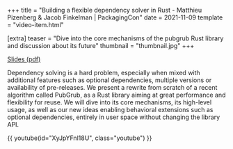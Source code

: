+++
title = "Building a flexible dependency solver in Rust - Matthieu Pizenberg & Jacob Finkelman | PackagingCon"
date = 2021-11-09
template = "video-item.html"

[extra]
teaser = "Dive into the core mechanisms of the pubgrub Rust library and discussion about its future"
thumbnail = "thumbnail.jpg"
+++

[Slides (pdf)](https://pretalx.com/media/packagingcon-2021/submissions/MXVTEA/resources/pubgrub-rs-packaging-con-2021_7gsJi7v.pdf)

Dependency solving is a hard problem, especially when mixed with additional features such as optional dependencies, multiple versions or availability of pre-releases. We present a rewrite from scratch of a recent algorithm called PubGrub, as a Rust library aiming at great performance and flexibility for reuse. We will dive into its core mechanisms, its high-level usage, as well as our new ideas enabling behavioral extensions such as optional dependencies, entirely in user space without changing the library API.

{{ youtube(id="XyJpYFnl18U", class="youtube") }}
